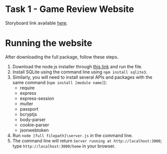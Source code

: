 # Task 1 - Game Review Website 
Storyboard link available [here](https://www.figma.com/design/uQ2JnGr9XZXFZzvTu6tivo/errm-what-the-software?node-id=0-1&node-type=canvas&t=GjsXLj45NbczPVXD-0).

# Running the website
After downloading the full package, follow these steps.
1. Download the node.js installer through [this link](https://nodejs.org/en/download/prebuilt-installer) and run the file.
2. Install SQLite using the command line using `npm install sqlite3`.
3. Similarly, you will need to install several APIs and packages with the same command (`npm install [module name]`):
    - require
    - express
    - express-session
    - multer
    - passport
    - bcryptjs
    - body-parser
    - cookie-parser
    - jsonwebtoken
4. Run `node [full filepath]\server.js` in the command line.
5. The command line will return `Server running at http://localhost:3000`; type `http://localhost:3000/home` in your browser.
